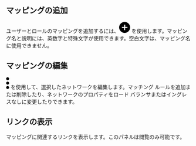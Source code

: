 マッピングの追加
----------------

ユーザーとロールのマッピングを追加するには、![""](Images/ebt1659745488877.svg) を使用します。マッピング名と説明には、英数字と特殊文字が使用できます。空白文字は、マッピング名に使用できません。

マッピングの編集
----------------

![""](Images/zsz1597101912145.svg) を使用して、選択したネットワークを編集します。マッチング ルールを追加または削除したり、ネットワークのプロパティをロード バランサまたはイングレスなしに変更したりできます。

リンクの表示
------------

マッピングに関連するリンクを表示します。このパネルは閲覧のみ可能です。
